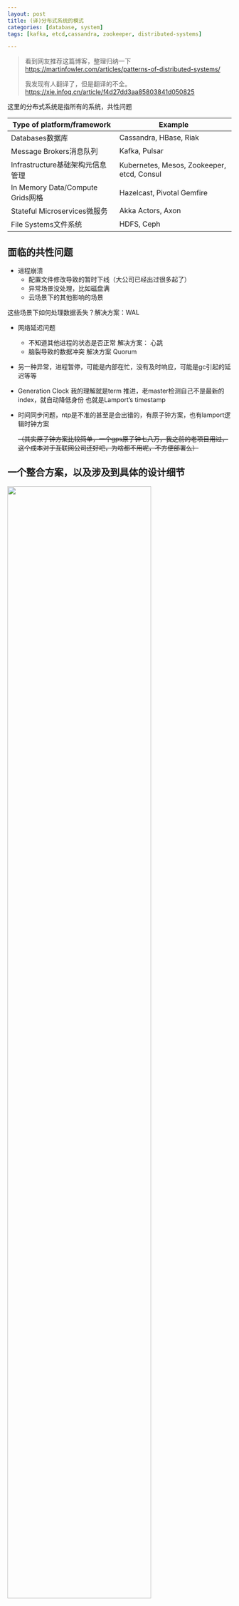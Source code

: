 ```yaml
---
layout: post
title: (译)分布式系统的模式
categories: [database, system]
tags: [kafka, etcd,cassandra, zookeeper, distributed-systems]

---
```


> 看到网友推荐这篇博客，整理归纳一下 https://martinfowler.com/articles/patterns-of-distributed-systems/
>
> 我发现有人翻译了，但是翻译的不全。 https://xie.infoq.cn/article/f4d27dd3aa85803841d050825

这里的分布式系统是指所有的系统，共性问题

| Type of platform/framework       | Example                                    |
| -------------------------------- | ------------------------------------------ |
| Databases数据库                  | Cassandra, HBase, Riak                     |
| Message Brokers消息队列          | Kafka, Pulsar                              |
| Infrastructure基础架构元信息管理 | Kubernetes, Mesos, Zookeeper, etcd, Consul |
| In Memory Data/Compute Grids网格 | Hazelcast, Pivotal Gemfire                 |
| Stateful Microservices微服务     | Akka Actors, Axon                          |
| File Systems文件系统             | HDFS, Ceph                                 |

## 面临的共性问题

- 进程崩溃
  - 配置文件修改导致的暂时下线（大公司已经出过很多起了）
  - 异常场景没处理，比如磁盘满
  - 云场景下的其他影响的场景

这些场景下如何处理数据丢失？解决方案：WAL

- 网络延迟问题
  - 不知道其他进程的状态是否正常 解决方案： 心跳
  - 脑裂导致的数据冲突 解决方案 Quorum



- 另一种异常，进程暂停，可能是内部在忙，没有及时响应，可能是gc引起的延迟等等
  
-  Generation Clock 我的理解就是term 推进，老master检测自己不是最新的index，就自动降低身份 也就是Lamport’s timestamp
  
- 时间同步问题，ntp是不准的甚至是会出错的，有原子钟方案，也有lamport逻辑时钟方案 

  ~~（其实原子钟方案比较简单，一个gps原子钟七八万，我之前的老项目用过，这个成本对于互联网公司还好吧，为啥都不用呢，不方便部署么）~~



## 一个整合方案，以及涉及到具体的设计细节

<img src="https://wanghenshui.github.io/assets/paterns.png" alt="" width="80%">



### WAL

首先是WAL 也就是commit log commit log要保证持久性

每个日志要有独立的标记，依此来分段整理，方便写，但是不能无限长，所以要有个Low-Water-Mark标记，其实就是后台线程定期删日志

日志更新就相当于队列追加写了，为了吞吐可能要异步一些

![img](https://martinfowler.com/articles/patterns-of-distributed-systems/wal.png)



考虑如何实现这样一个kv；

首先kv得能序列化成log，并且能从log恢复

需要支持指定snapshot/timestap恢复，这两种是淘汰判定的标准，也就是一个unit



#### Low-Water-Mark实现方案

- 基于快照snapshot，每次成功的写入index都是一次快照，快照落盘就过期，可以删掉	有点像生产消费

zookeeper etcd都是这个方案，代码类似下面

```java
public SnapShot takeSnapshot() {
    Long snapShotTakenAtLogIndex = wal.getLastLogEntryId();
    return new SnapShot(serializeState(kv), snapShotTakenAtLogIndex);
}

//Once a snapshot is successfully persisted on the disk, the log manager is given the low water mark to discard the older logs.

List<WALSegment> getSegmentsBefore(Long snapshotIndex) {
    List<WALSegment> markedForDeletion = new ArrayList<>();
    List<WALSegment> sortedSavedSegments = wal.sortedSavedSegments;
    for (WALSegment sortedSavedSegment : sortedSavedSegments) {
        if (sortedSavedSegment.getLastLogEntryId() < snapshotIndex) {
            markedForDeletion.add(sortedSavedSegment);
        }
    }
    return markedForDeletion;
}
```

- 基于时间，有点像日志轮转

kafka就是这种方案

```java
private List<WALSegment> getSegmentsPast(Long logMaxDurationMs) {
    long now = System.currentTimeMillis();
    List<WALSegment> markedForDeletion = new ArrayList<>();
    List<WALSegment> sortedSavedSegments = wal.sortedSavedSegments;
    for (WALSegment sortedSavedSegment : sortedSavedSegments) {
        if (timeElaspedSince(now, sortedSavedSegment.getLastLogEntryTimestamp()) > logMaxDurationMs) {
            markedForDeletion.add(sortedSavedSegment);
        }
    }
    return markedForDeletion;
}

private long timeElaspedSince(long now, long lastLogEntryTimestamp) {
    return now - lastLogEntryTimestamp;
}
```



### 读取？一致性方案 quorum

读大多数 判定数据

### 写WAL - 复制组

复制组要保证高可用性 心跳检查，节点间心跳以及自身心跳处理，如果自身僵住需要退位

复制组有主从，涉及到选举算法 zab raft之类


---

看到这里或许你有建议或者疑问或者指出我的错误，请留言评论或者邮件mailto:wanghenshui@qq.com, 多谢!  你的评论非常重要！

<details>
<summary>觉得写的不错可以点开扫码赞助几毛</summary>
<img src="https://wanghenshui.github.io/assets/wepay.png" alt="微信转账">
</details>

